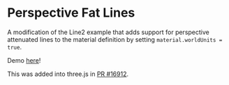 # Perspective Fat Lines

A modification of the Line2 example that adds support for perspective attenuated lines to the material definition by setting `material.worldUnits = true`.

Demo [here](https://gkjohnson.github.io/threejs-sandbox/perspective-fat-lines/webgl_lines_fat.html)!

This was added into three.js in [PR #16912](https://github.com/mrdoob/three.js/pull/16912).

